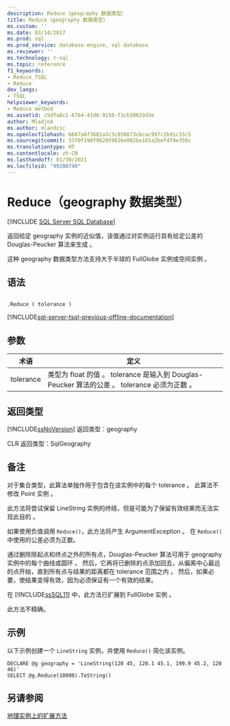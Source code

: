 ```yaml
---
description: Reduce（geography 数据类型）
title: Reduce（geography 数据类型）
ms.custom: ''
ms.date: 03/14/2017
ms.prod: sql
ms.prod_service: database-engine, sql-database
ms.reviewer: ''
ms.technology: t-sql
ms.topic: reference
f1_keywords:
- Reduce_TSQL
- Reduce
dev_langs:
- TSQL
helpviewer_keywords:
- Reduce method
ms.assetid: c5dfa8c1-6764-41d8-9150-f3cb30633d3e
author: MladjoA
ms.author: mlandzic
ms.openlocfilehash: 6667a6f3681a3c3c058673cbcac997c2b91c33c5
ms.sourcegitcommit: 33f0f190f962059826e002be165a2bef4f9e350c
ms.translationtype: HT
ms.contentlocale: zh-CN
ms.lasthandoff: 01/30/2021
ms.locfileid: "99208740"
---
```

# <a name="reduce-geography-data-type-"></a>Reduce（geography 数据类型）
[!INCLUDE [SQL Server SQL Database](../../includes/applies-to-version/sql-asdb.md)]

  返回给定 geography 实例的近似值，该值通过对实例运行具有给定公差的 Douglas-Peucker 算法来生成  。  
  
 这种 geography 数据类型方法支持大于半球的 FullGlobe 实例或空间实例   。  
  
## <a name="syntax"></a>语法  
  
```  
  
.Reduce ( tolerance )  
```  
  
[!INCLUDE[sql-server-tsql-previous-offline-documentation](../../includes/sql-server-tsql-previous-offline-documentation.md)]

## <a name="arguments"></a>参数

|术语|定义|
|----|----------|
|tolerance|类型为 float 的值  。 tolerance 是输入到 Douglas-Peucker 算法的公差  。 tolerance 必须为正数  。|  
  
## <a name="return-types"></a>返回类型  
 [!INCLUDE[ssNoVersion](../../includes/ssnoversion-md.md)] 返回类型：geography  
  
 CLR 返回类型：SqlGeography  
  
## <a name="remarks"></a>备注  
 对于集合类型，此算法单独作用于包含在该实例中的每个 tolerance  。 此算法不修改 Point 实例  。  
  
 此方法将尝试保留 LineString 实例的终结，但是可能为了保留有效结果而无法实现此目的  。  
  
 如果使用负值调用 `Reduce()`，此方法将产生 ArgumentException  。 在 `Reduce()` 中使用的公差必须为正数。  
  
 通过删除除起点和终点之外的所有点，Douglas-Peucker 算法可用于 geography 实例中的每个曲线或圆环  。 然后，它再将已删除的点添加回去，从偏离中心最远的点开始，直到所有点与结果的距离都在 tolerance 范围之内  。 然后，如果必要，使结果变得有效，因为必须保证有一个有效的结果。  
  
 在 [!INCLUDE[ssSQL11](../../includes/sssql11-md.md)] 中，此方法已扩展到 FullGlobe 实例  。  
  
 此方法不精确。  
  
## <a name="examples"></a>示例  
 以下示例创建一个 `LineString` 实例，并使用 `Reduce()` 简化该实例。  
  
```  
DECLARE @g geography = 'LineString(120 45, 120.1 45.1, 199.9 45.2, 120 46)'  
SELECT @g.Reduce(10000).ToString()  
```  
  
## <a name="see-also"></a>另请参阅  
 [地理实例上的扩展方法](../../t-sql/spatial-geography/extended-methods-on-geography-instances.md)  
  
  

